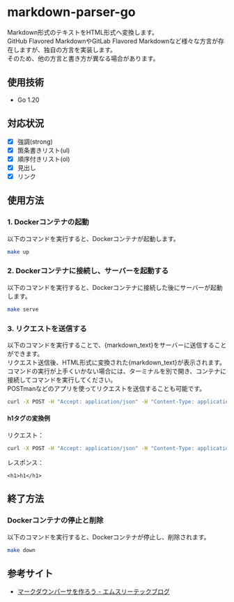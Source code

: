 # markdown-parser-go  
Markdown形式のテキストをHTML形式へ変換します。  
GitHub Flavored MarkdownやGitLab Flavored Markdownなど様々な方言が存在しますが、独自の方言を実装します。  
そのため、他の方言と書き方が異なる場合があります。 

## 使用技術
- Go 1.20

## 対応状況
- [x] 強調(strong)
- [x] 箇条書きリスト(ul)
- [x] 順序付きリスト(ol)
- [x] 見出し
- [x] リンク

## 使用方法
### 1. Dockerコンテナの起動  
以下のコマンドを実行すると、Dockerコンテナが起動します。  
```bash
make up
```

### 2. Dockerコンテナに接続し、サーバーを起動する  
以下のコマンドを実行すると、Dockerコンテナに接続した後にサーバーが起動します。  
```bash
make serve
```

### 3. リクエストを送信する  
以下のコマンドを実行することで、{markdown_text}をサーバーに送信することができます。  
リクエスト送信後、HTML形式に変換された{markdown_text}が表示されます。  
コマンドの実行が上手くいかない場合には、ターミナルを別で開き、コンテナに接続してコマンドを実行してください。  
POSTmanなどのアプリを使ってリクエストを送信することも可能です。  
```bash
curl -X POST -H "Accept: application/json" -H "Content-Type: application/json" -d '{"Content": "{markdown text}"}' http://localhost:8081/convertmd
```  

#### h1タグの変換例  
リクエスト：  
```bash
curl -X POST -H "Accept: application/json" -H "Content-Type: application/json" -d '{"Content": "# h1"}' http://localhost:8081/convertmd
```  
レスポンス：  
```plaintext
<h1>h1</h1>
```  

## 終了方法  
### Dockerコンテナの停止と削除    
以下のコマンドを実行すると、Dockerコンテナが停止し、削除されます。  
```bash
make down
```

## 参考サイト
- [マークダウンパーサを作ろう - エムスリーテックブログ](https://www.m3tech.blog/entry/2021/08/23/124000)